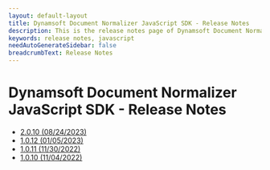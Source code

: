 ```yaml
---
layout: default-layout
title: Dynamsoft Document Normalizer JavaScript SDK - Release Notes
description: This is the release notes page of Dynamsoft Document Normalizer for JavaScript SDK.
keywords: release notes, javascript
needAutoGenerateSidebar: false
breadcrumbText: Release Notes
---
```


# Dynamsoft Document Normalizer JavaScript SDK - Release Notes

- [2.0.10 (08/24/2023)](javascript-2.html#2010-08242023)
- [1.0.12 (01/05/2023)](javascript-1.html#1012-01052023)
- [1.0.11 (11/30/2022)](javascript-1.html#1011-11302022)
- [1.0.10 (11/04/2022)](javascript-1.html#1010-11042022)
